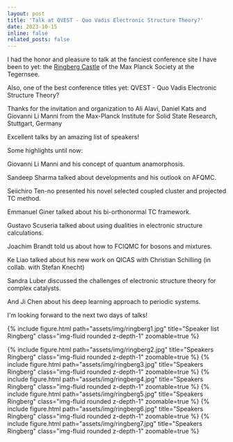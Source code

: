 ```yaml
---
layout: post
title: 'Talk at QVEST - Quo Vadis Electronic Structure Theory?'
date: 2023-10-15
inline: false
related_posts: false
---
```


I had the honor and pleasure to talk at the fanciest conference site I have been to yet: the <a href='https://en.wikipedia.org/wiki/Schloss_Ringberg'>Ringberg Castle</a> of the Max Planck Society at the Tegernsee. 

Also, one of the best conference titles yet: 
QVEST - Quo Vadis Electronic Structure Theory? 

Thanks for the invitation and organization to Ali Alavi, Daniel Kats and Giovanni Li Manni from the Max-Planck Institute for Solid State Research, Stuttgart, Germany

Excellent talks by an amazing list of speakers! 

Some highlights until now: 

Giovanni Li Manni and his concept of quantum anamorphosis. 

Sandeep Sharma talked about developments and his outlook on AFQMC.

Seiichiro Ten-no presented his novel selected coupled cluster and projected TC method. 

Emmanuel Giner talked about his bi-orthonormal TC framework. 

Gustavo Scuseria talked about using dualities in electronic structure calculations. 

Joachim Brandt told us about how to FCIQMC for bosons and mixtures. 

Ke Liao talked about his new work on QICAS with Christian Schilling (in collab. with Stefan Knecht)

Sandra Luber discussed the challenges of electronic structure theory for complex catalysts. 

And Ji Chen about his deep learning approach to periodic systems. 

I'm looking forward to the next two days of talks!

{% include figure.html path="assets/img/ringberg1.jpg" title="Speaker list Ringberg" class="img-fluid rounded z-depth-1" zoomable=true %} 

{% include figure.html path="assets/img/ringberg2.jpg" title="Speakers Ringberg" class="img-fluid rounded z-depth-1" zoomable=true %} 
{% include figure.html path="assets/img/ringberg3.jpg" title="Speakers Ringberg" class="img-fluid rounded z-depth-1" zoomable=true %} 
{% include figure.html path="assets/img/ringberg4.jpg" title="Speakers Ringberg" class="img-fluid rounded z-depth-1" zoomable=true %} 
{% include figure.html path="assets/img/ringberg5.jpg" title="Speakers Ringberg" class="img-fluid rounded z-depth-1" zoomable=true %} 
{% include figure.html path="assets/img/ringberg6.jpg" title="Speakers Ringberg" class="img-fluid rounded z-depth-1" zoomable=true %} 
{% include figure.html path="assets/img/ringberg7.jpg" title="Speakers Ringberg" class="img-fluid rounded z-depth-1" zoomable=true %} 
